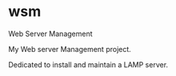 # wsm

Web Server Management

My Web server Management project.

Dedicated to install and maintain a LAMP server.
